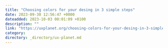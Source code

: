 ```yaml
---
title: "Choosing colors for your desing in 3 simple steps"
date: 2023-09-30 12:56:47 +0000
dateadded: 2023-10-03 00:01:09 +0100
description: ""
link: "https://uxplanet.org/choosing-colors-for-your-desing-in-3-simple-steps-844963e0c53f?source=rss----819cc2aaeee0---4"
category:
directory: _directory/ux-planet.md
---
```

